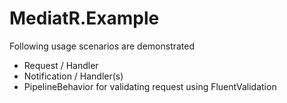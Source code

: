 # MediatR.Example

Following usage scenarios are demonstrated 

- Request / Handler
- Notification / Handler(s)
- PipelineBehavior for validating request using FluentValidation
